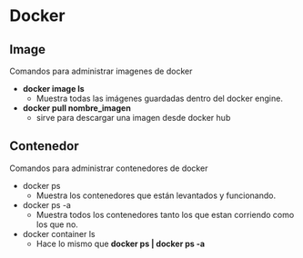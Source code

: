 # Docker
## Image
Comandos para administrar imagenes de docker
* **docker image ls**
  * Muestra todas las imágenes guardadas dentro del docker engine.
* **docker pull nombre_imagen** 
  * sirve para descargar una imagen desde docker hub

## Contenedor
Comandos para administrar contenedores de docker
* docker ps
  * Muestra los contenedores que están levantados y funcionando.
* docker ps -a
  * Muestra todos los contenedores tanto los que estan corriendo como los que no.
* docker container ls
  * Hace lo mismo que **docker ps | docker ps -a**
